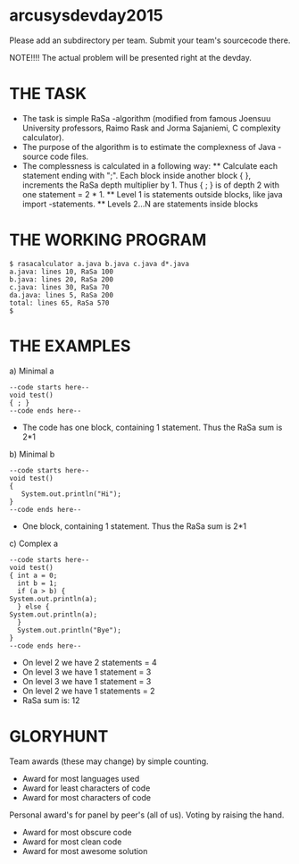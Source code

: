# arcusysdevday2015

Please add an subdirectory per team. Submit your team's sourcecode there.

NOTE!!!! The actual problem will be presented right at the devday.

# THE TASK

* The task is simple RaSa -algorithm (modified from famous Joensuu University professors, Raimo Rask and Jorma Sajaniemi, C complexity calculator).
* The purpose of the algorithm is to estimate the complexness of Java -source code files.
* The complessness is calculated in a following way: 
** Calculate each statement ending with ";". Each block inside another block { }, increments the RaSa depth multiplier by 1. Thus { ; } is of depth 2 with one statement = 2 * 1.
** Level 1 is statements outside blocks, like java import -statements.
** Levels 2...N are statements inside blocks


# THE WORKING PROGRAM

    $ rasacalculator a.java b.java c.java d*.java
    a.java: lines 10, RaSa 100
    b.java: lines 20, RaSa 200
    c.java: lines 30, RaSa 70
    da.java: lines 5, RaSa 200
    total: lines 65, RaSa 570
    $

# THE EXAMPLES


a) Minimal a

    --code starts here--
    void test()
    { ; }
    --code ends here--

* The code has one block, containing 1 statement. Thus the RaSa sum is 2*1

b) Minimal b

    --code starts here--
    void test()
    {
       System.out.println("Hi");
    }
    --code ends here--

* One block, containing 1 statement. Thus the RaSa sum is 2*1

c) Complex a

    --code starts here--
    void test()
    { int a = 0;		
      int b = 1;
      if (a > b) {
	System.out.println(a);
      } else {
	System.out.println(a);
      }
      System.out.println("Bye");
    }
    --code ends here--
* On level 2 we have 2 statements = 4
* On level 3 we have 1 statement  = 3
* On level 3 we have 1 statement  = 3
* On level 2 we have 1 statements = 2
* RaSa sum is: 12


# GLORYHUNT

Team awards (these may change) by simple counting.

* Award for most languages used
* Award for least characters of code
* Award for most characters of code

Personal award's for panel by peer's (all of us). Voting by raising the hand.

* Award for most obscure code
* Award for most clean code
* Award for most awesome solution    

